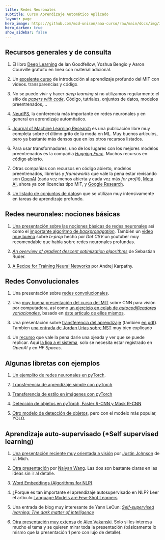 ```yaml
---
title: Redes Neuronales 
subtitle: Curso Aprendizaje Automático Aplicado
layout: page
hero_image: https://github.com/mcd-unison/aaa-curso/raw/main/docs/img/intro-banner.jpeg
hero_darken: true
show_sidebar: false
---
```


## Recursos generales y de consulta

1. El libro [Deep Learning](https://www.deeplearningbook.org) de Ian Goodfellow, Yoshua Bengio y Aaron Courville gratuito en linea con material adicional.

2. Un [excelente curso](http://introtodeeplearning.com) de introducción al aprendizaje profundo del MIT con videos. transparencias y código.

3. No se puede vivir y hacer *deep learning* si no utilizamos regularmente el sitio de [*papers with code*](https://paperswithcode.com). Código, tutriales, onjuntos de datos, modelos preentrenados,...

4. [NeurIPS](https://nips.cc), la conferencia más importante en redes neuronales y en general en aprendizaje automñatico.

5. [Journal of Machine Learning Research](https://jmlr.org) es una publicación libre muy completa sobre el último grito de la moda en ML. Muy buenos artículos, pero ya bastante más densos que en los otros recursos listados. 

6. Para usar transformadores, uno de los lugares con los mejores modelos preentrenados es la compañía [*Hugging Face*](https://huggingface.co). Muchos recursos en código abierto.

7. Otras compañías con recursos en código abierto, modelos preentrenados, librerías y *frameworks* que vale la pena estar revisando son [OpenAI](https://openai.com) (cada vez menos abierta y cada vez más *for profit*), [Meta AI](https://ai.facebook.com), ahora ya con licencias tipo MIT, y [Google Research](https://research.google).

8. [Un listado de conjuntos de datos](https://datasets.activeloop.ai/docs/ml/datasets/)n que se utilizan muy intensivamente en tareas de aprendizaje profundo. 

## Redes neuronales: nociones básicas 

1. [Una presentación sobre las nociones básicas de redes neuronales](https://github.com/mcd-unison/aaa-curso/raw/main/slides/neural-networks.pdf) así como el [importante algoritmo de *backpropagation*](https://github.com/mcd-unison/aaa-curso/raw/main/slides/backpropagation.pdf). También un [video muy bueno](https://www.youtube.com/watch?v=eNIqz_noix8&t=1s) sobre *b-prop* hecho por *Dot CSV* un youtuber muy recomendable que habla sobre redes neuronales profundas.
   
2. [*An overview of gradient descent optimization algorithms*](https://www.ruder.io/optimizing-gradient-descent/) de Sebastian Ruder.
   
3. [A Recipe for Training Neural Networks](http://karpathy.github.io/2019/04/25/recipe/) por Andrej Karpathy.
   

## Redes Convolucionales

1. Una presentación sobre [redes convolucionales](https://github.com/mcd-unison/aaa-curso/raw/main/slides/convolucionales.pdf).

2. Una [muy buena presentación del curso del MIT](http://introtodeeplearning.com/slides/6S191_MIT_DeepLearning_L3.pdf) sobre CNN para visión por computadora, así como [un ejercicio en colab de *autocodificadores variacionales*](https://colab.research.google.com/github/aamini/introtodeeplearning/blob/2023/lab2/Part2_FaceDetection.ipynb), basado en [éste artículo de ellos mismos](http://introtodeeplearning.com/AAAI_MitigatingAlgorithmicBias.pdf).

3. Una presentación sobre [transferencia del aprendizaje](https://github.com/mcd-unison/aaa-curso/raw/main/slides/transfer_learning.pptx) (tambien [en pdf](https://github.com/mcd-unison/aaa-curso/raw/main/slides/transfer_learning.pdf)). Tambien [una entrada de Jordan Urías sobre NST](https://jjups96.github.io/fast-style-transfer/) muy bien explicado

4. Un [recurso](https://arxiv.org/abs/2303.17580) que vale la pena darle una ojeada y ver que se puede replicar. Aquí [la liga a el sistema](https://huggingface.co/spaces/microsoft/HuggingGPT), solo se necesita estar registrado en *OpenAI* y en *HF Spaces*.

## Algunas libretas con ejemplos

1. [Un ejemplito de redes neuronales en pyTorch](https://colab.research.google.com/github/mcd-unison/aaa-curso/blob/main/ejemplos/pytorch_ejemplo_simple.ipynb).

2. [Transferencia de aprendizaje simple con pyTorch](https://colab.research.google.com/github/mcd-unison/aaa-curso/blob/main/ejemplos/transfer_pytorch.ipynb)

3. [Transferencia de estilo en imágenes con pyTorch](https://colab.research.google.com/github/mcd-unison/aaa-curso/blob/main/ejemplos/nst_pytorch.ipynb) 

4. [Detección de objetos en pyTorch, Faster R-CNN y Mask R-CNN](https://colab.research.google.com/github/mcd-unison/aaa-curso/blob/main/ejemplos/deteccion_objetos_pytorch.ipynb) 

5. [Otro modelo de detección de objetos](https://colab.research.google.com/github/mcd-unison/aaa-curso/blob/main/ejemplos/YOLOv12_fine_tuning.ipynb), pero con el modelo más popular, YOLO. 

## Aprendizaje auto-supervisado (*Self supervised learning)

1. [Una presentación reciente muy orientada a visión](https://github.com/mcd-unison/aaa-curso/raw/main/slides/ssl-Johnson-22.pdf) por [Justin Johnson](https://web.eecs.umich.edu/~justincj/) de U. Mich.

2. [Otra presentación](https://github.com/mcd-unison/aaa-curso/raw/main/slides/ssl-Wang-19.pdf) por [Naiyan Wang](https://winsty.net). Las dos son bastante claras en las ideas sin ir al detalle.

3. [Word Embeddings (Algorithms for NLP)](http://demo.clab.cs.cmu.edu/11711fa18/slides/FA18%2011-711%20lecture%206%20--%20Word%20Embeddings%202.pdf)

4. ¿Porque es tan importante el aprendizaje autosupervisado en NLP? Leer el artículo [Language Models are Few-Shot Learners](https://arxiv.org/abs/2005.14165)
   
5. Una entrada de blog muy interesante de Yann LeCun: [*Self-supervised learning: The dark matter of intelligence*](https://ai.facebook.com/blog/self-supervised-learning-the-dark-matter-of-intelligence/)

6. [Otra presentación muy extensa](https://github.com/mcd-unison/aaa-curso/raw/main/slides/ssl-Vakanski-20.pdf) de [Alex Vakanski](https://www.uidaho.edu/engr/our-people/alex-vakanski). Solo si les interesa mucho el tema y se quieren mirar toda la presentación (básicamente lo mismo que la presentación 1 pero con lujo de detalle).

